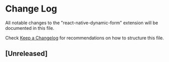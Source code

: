 # Change Log

All notable changes to the "react-native-dynamic-form" extension will be documented in this file.

Check [Keep a Changelog](http://keepachangelog.com/) for recommendations on how to structure this file.

## [Unreleased]
